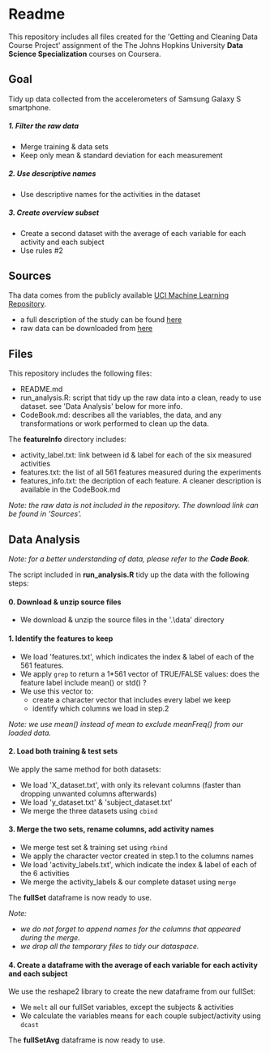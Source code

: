 
# Readme

This repository includes all files created for the 'Getting and Cleaning Data Course Project' assignment of 
the The Johns Hopkins University **Data Science Specialization** courses on Coursera.


## Goal

Tidy up data collected from the accelerometers of Samsung Galaxy S smartphone. 

##### 1. Filter the raw data
+ Merge training & data sets
+ Keep only mean & standard deviation for each measurement

##### 2. Use descriptive names
+ Use descriptive names for the activities in the dataset

##### 3. Create overview subset
+ Create a second dataset with the average of each variable for each activity and each subject
+ Use rules #2


## Sources

Tha data comes from the publicly available [UCI Machine Learning Repository](http://archive.ics.uci.edu/ml/index.html). 

+ a full description of the study can be found [here](http://archive.ics.uci.edu/ml/datasets/Human+Activity+Recognition+Using+Smartphones)
+ raw data can be downloaded from [here](https://d396qusza40orc.cloudfront.net/getdata%2Fprojectfiles%2FUCI%20HAR%20Dataset.zip)


## Files

This repository includes the following files:

+ README.md
+ run_analysis.R: script that tidy up the raw data into a clean, ready to use dataset. see 'Data Analysis' below for more info.
+ CodeBook.md: describes all the variables, the data, and any transformations or work performed to clean up the data.

The **featureInfo** directory includes:

+ activity_label.txt: link between id & label for each of the six measured activities
+ features.txt: the list of all 561 features measured during the experiments 
+ features_info.txt: the decription of each feature. A cleaner description is available in the CodeBook.md

*Note: the raw data is not included in the repository. The download link can be found in 'Sources'.*


## Data Analysis

_Note: for a better understanding of data, please refer to the **Code Book**._

The script included in **run_analysis.R** tidy up the data with the following steps:

#### 0. Download & unzip source files

+ We download & unzip the source files in the '.\data' directory

#### 1. Identify the features to keep

+ We load 'features.txt', which indicates the index & label of each of the 561 features.
+ We apply `grep` to return a 1\*561 vector of TRUE/FALSE values: does the feature label include mean() or std() ?
+ We use this vector to:
  + create a character vector that includes every label we keep
  + identify which columns we load in step.2
	
*Note: we use mean() instead of mean to exclude meanFreq() from our loaded data.*
	
	
#### 2. Load both training & test sets

We apply the same method for both datasets:

+ We load 'X_dataset.txt', with only its relevant columns (faster than dropping unwanted columns afterwards)
+ We load 'y_dataset.txt' & 'subject_dataset.txt'
+ We merge the three datasets using `cbind`


#### 3. Merge the two sets, rename columns, add activity names

+ We merge test set & training set using `rbind`
+ We apply the character vector created in step.1 to the columns names
+ We load 'activity_labels.txt', which indicate the index & label of each of the 6 activities
+ We merge the activity_labels & our complete dataset using `merge`

The **fullSet** dataframe is now ready to use. 

*Note:* 
+ *we do not forget to append names for the columns that appeared during the merge.*
+ *we drop all the temporary files to tidy our dataspace.*


#### 4. Create a dataframe with the average of each variable for each activity and each subject 

We use the reshape2 library to create the new dataframe from our fullSet:

+ We `melt` all our fullSet variables, except the subjects & activities
+ We calculate the variables means for each couple subject/activity using `dcast`

The **fullSetAvg** dataframe is now ready to use. 


